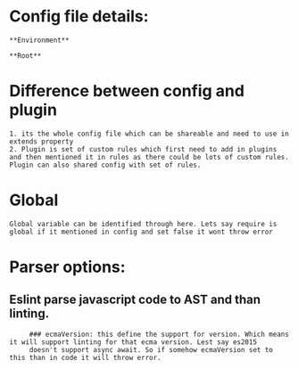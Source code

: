 # Config file details:
    **Environment**

    **Root**


# Difference between config and plugin
    1. its the whole config file which can be shareable and need to use in extends property
    2. Plugin is set of custom rules which first need to add in plugins and then mentioned it in rules as there could be lots of custom rules. Plugin can also shared config with set of rules.
    
# Global
    Global variable can be identified through here. Lets say require is global if it mentioned in config and set false it wont throw error

# Parser options:
   ## Eslint parse javascript code to AST and than linting.
         ### ecmaVersion: this define the support for version. Which means it will support linting for that ecma version. Lest say es2015 
         doesn't support async await. So if somehow ecmaVersion set to this than in code it will throw error.
